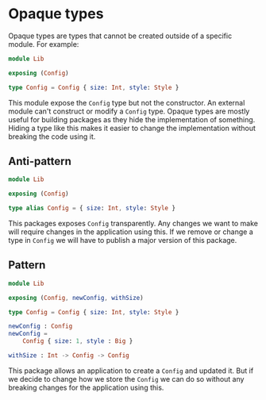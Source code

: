 # Opaque types

Opaque types are types that cannot be created outside of a specific module. For example:

```elm
module Lib

exposing (Config)

type Config = Config { size: Int, style: Style }
```

This module expose the `Config` type but not the constructor. An external module can't construct or modify a `Config` type.
Opaque types are mostly useful for building packages as they hide the implementation of something. Hiding a type like this makes it easier to change the implementation without breaking the code using it.

## Anti-pattern

```elm
module Lib

exposing (Config)

type alias Config = { size: Int, style: Style }
```

This packages exposes `Config` transparently. Any changes we want to make will require changes in the application using this. If we remove or change a type in `Config` we will have to publish a major version of this package.

## Pattern

```elm
module Lib

exposing (Config, newConfig, withSize)

type Config = Config { size: Int, style: Style }

newConfig : Config
newConfig =
	Config { size: 1, style : Big }

withSize : Int -> Config -> Config
```

This package allows an application to create a `Config` and updated it. But if we decide to change how we store the `Config` we can do so without any breaking changes for the application using this.
